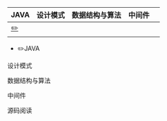 

| JAVA                                  | 设计模式 | 数据结构与算法 | 中间件 |      |
| ------------------------------------- | -------- | -------------- | ------ | ---- |
| <a href=":pencil2:JAVA">:pencil2:</a> |          |                |        |      |



- :pencil2:JAVA



设计模式



数据结构与算法



中间件



源码阅读

